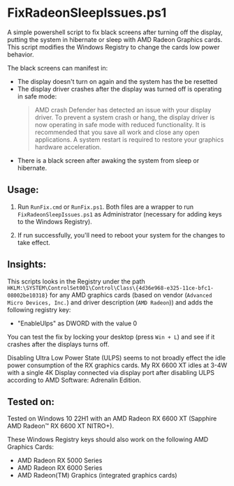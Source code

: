 # FixRadeonSleepIssues.ps1

A simple powershell script to fix black screens after turning off the display, putting the system in hibernate or sleep with AMD Radeon Graphics cards. This script modifies the Windows Registry to change the cards low power behavior.

The black screens can manifest in:

* The display doesn't turn on again and the system has the be resetted
* The display driver crashes after the display was turned off is operating in safe mode:
  >AMD crash Defender has detected an issue with your display driver. To prevent a system crash or hang, the display driver is now operating in safe mode with reduced functionality. It is recommended that you save all work and close any open applications. A system restart is required to restore your graphics hardware acceleration.
* There is a black screen after awaking the system from sleep or hibernate.

## Usage:

1. Run `RunFix.cmd` or `RunFix.ps1`. Both files are a wrapper to run `FixRadeonSleepIssues.ps1` as Administrator (necessary for adding keys to the Windows Registry).

2. If run successfully, you'll need to reboot your system for the changes to take effect.

## Insights:

This scripts looks in the Registry under the path `HKLM:\SYSTEM\ControlSet001\Control\Class\{4d36e968-e325-11ce-bfc1-08002be10318}` for any AMD graphics cards (based on vendor (`Advanced Micro Devices, Inc.`) and driver description (`AMD Radeon`)) and adds the following registry key:

* "EnableUlps" as DWORD with the value 0

You can test the fix by locking your desktop (press `Win + L`) and see if it crashes after the displays turns off.

Disabling Ultra Low Power State (ULPS) seems to not broadly effect the idle power consumption of the RX graphics cards. My RX 6600 XT idles at 3-4W with a single 4K Display connected via display port after disabling ULPS according to AMD Software: Adrenalin Edition.

## Tested on:

Tested on Windows 10 22H1 with an AMD Radeon RX 6600 XT (Sapphire AMD Radeon™ RX 6600 XT NITRO+).

These Windows Registry keys should also work on the following AMD Graphics Cards:

* AMD Radeon RX 5000 Series
* AMD Radeon RX 6000 Series
* AMD Radeon(TM) Graphics (integrated graphics cards)
